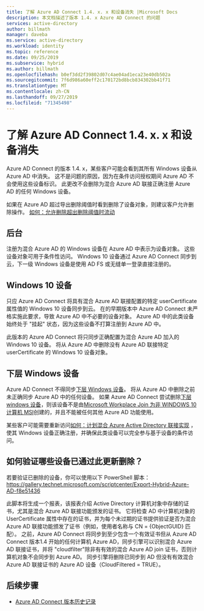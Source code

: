 ```yaml
---
title: 了解 Azure AD Connect 1.4. x. x 和设备消失 |Microsoft Docs
description: 本文档描述了版本 1.4. x Azure AD Connect 的问题
services: active-directory
author: billmath
manager: daveba
ms.service: active-directory
ms.workload: identity
ms.topic: reference
ms.date: 09/25/2019
ms.subservice: hybrid
ms.author: billmath
ms.openlocfilehash: b0ef3dd2f39802d07c4ae04ad1eca23e40db502a
ms.sourcegitcommit: 7f6d986a60eff2c170172bd8bcb834302bb41f71
ms.translationtype: MT
ms.contentlocale: zh-CN
ms.lasthandoff: 09/27/2019
ms.locfileid: "71345498"
---
```

# <a name="understanding-azure-ad-connect-14xxx-and-device-disappearance"></a>了解 Azure AD Connect 1.4. x. x 和设备消失
Azure AD Connect 的版本 1.4. x，某些客户可能会看到其所有 Windows 设备从 Azure AD 中消失。 这不是问题的原因，因为在条件访问授权期间 Azure AD 不会使用这些设备标识。 此更改不会删除为混合 Azure AD 联接正确注册 Azure AD 的任何 Windows 设备。

如果在 Azure AD 超过导出删除阈值时看到删除了设备对象，则建议客户允许删除操作。 [如何：允许删除超出删除阈值时流动](how-to-connect-sync-feature-prevent-accidental-deletes.md)

## <a name="background"></a>后台
注册为混合 Azure AD 的 Windows 设备在 Azure AD 中表示为设备对象。 这些设备对象可用于条件性访问。 Windows 10 设备通过 Azure AD Connect 同步到云，下一级 Windows 设备是使用 AD FS 或无缝单一登录直接注册的。

## <a name="windows-10-devices"></a>Windows 10 设备
只应 Azure AD Connect 将具有混合 Azure AD 联接配置的特定 userCertificate 属性值的 Windows 10 设备同步到云。 在的早期版本中 Azure AD Connect 未严格实施此要求，导致 Azure AD 中不必要的设备对象。 Azure AD 中的此类设备始终处于 "挂起" 状态，因为这些设备不打算注册到 Azure AD 中。 

此版本的 Azure AD Connect 将只同步正确配置为混合 Azure AD 加入的 Windows 10 设备。 将从 Azure AD 中删除没有 Azure AD 联接特定 userCertificate 的 Windows 10 设备对象。

## <a name="down-level-windows-devices"></a>下层 Windows 设备
Azure AD Connect 不得同步[下层 Windows 设备](../devices/hybrid-azuread-join-plan.md#windows-down-level-devices)。 将从 Azure AD 中删除之前未正确同步 Azure AD 中的任何设备。 如果 Azure AD Connect 尝试删除[下层 windows 设备](../devices/hybrid-azuread-join-plan.md#windows-down-level-devices)，则该设备不是由[Microsoft Workplace Join 为非 WINDOWS 10 计算机 MSI](https://www.microsoft.com/download/details.aspx?id=53554)创建的，并且不能被任何其他 Azure AD 功能使用。

某些客户可能需要重新访问[如何：计划混合 Azure Active Directory 联接实现](../devices/hybrid-azuread-join-plan.md) ，使其 Windows 设备正确注册，并确保此类设备可以完全参与基于设备的条件访问。 

## <a name="how-can-i-verify-which-devices-are-deleted-with-this-update"></a>如何验证哪些设备已通过此更新删除？

若要验证已删除的设备，你可以使用以下 PowerShell 脚本： https://gallery.technet.microsoft.com/scriptcenter/Export-Hybrid-Azure-AD-f8e51436

此脚本将生成一个报表，该报表介绍 Active Directory 计算机对象中存储的证书，尤其是混合 Azure AD 联接功能颁发的证书。
它将检查 AD 中计算机对象的 UserCertificate 属性中存在的证书，并为每个未过期的证书提供验证是否为混合 Azure AD 联接功能颁发了证书（例如，使用者名称与 CN = {ObjectGUID} 匹配）。
之前，Azure AD Connect 将同步到至少包含一个有效证书但从 Azure AD Connect 版本1.4 开始的任何计算机 Azure AD，同步引擎可以识别混合 Azure AD 联接证书，并将 "cloudfilter"除非有有效的混合 Azure AD join 证书，否则计算机对象不会同步到 Azure AD。
同步引擎将删除已同步到 AD 但没有有效混合 Azure AD 联接证书的 Azure AD 设备（CloudFiltered = TRUE）。

## <a name="next-steps"></a>后续步骤
- [Azure AD Connect 版本历史记录](reference-connect-version-history.md)
